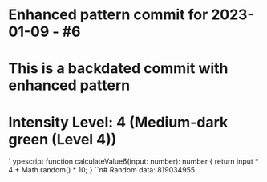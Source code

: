 ﻿# Enhanced pattern commit for 2023-01-09 - #6
# This is a backdated commit with enhanced pattern
# Intensity Level: 4 (Medium-dark green (Level 4))
`	ypescript
function calculateValue6(input: number): number {
    return input * 4 + Math.random() * 10;
}
``n# Random data: 819034955

